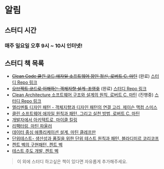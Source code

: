 # 알림

## 스터디 시간
### 매주 일요일 오후 9시 ~ 10시 인터넷!

## 스터디 책 목록
- ~~[Clean Code 클린 코드,애자일 소프트웨어 장인 정신, 로버트 C. 마틴](https://book.naver.com/bookdb/book_detail.nhn?bid=7390287)~~ (완료) [스터디 Repo 링크](https://github.com/WBBookStudy/CleanCodeStudy)
- ~~[오브젝트 코드로 이해하는 객체지향 설계, 조영호](https://book.naver.com/bookdb/book_detail.nhn?bid=15007773)~~ (완료) [스터디 Repo 링크](https://github.com/WBBookStudy/Object)
- [Clean Architecture 소프트웨어 구조와 설계의 원칙, 로버트 C. 마틴](https://book.naver.com/bookdb/book_detail.naver?bid=15303798) (진행중) [스터디 Repo 링크](https://github.com/WBBookStudy/CleanArchitectureStudy)
- [엘리멘틀 디자인 패턴 - 객체지향과 디자인 패턴의 연결 고리, 제이슨 맥컴 스미스](https://book.naver.com/bookdb/book_detail.nhn?bid=7202641)
- [클린 소프트웨어 애자일 원칙과 패턴, 그리고 실천 방법, 로버트 C. 마틴](https://book.naver.com/bookdb/book_detail.nhn?bid=12035385)
- [개발자에서 아키텍트로, 마이클 킬링](https://book.naver.com/bookdb/book_detail.nhn?bid=20568444)
- [리팩터링, 마틴 파울러](https://book.naver.com/bookdb/book_detail.nhn?bid=16311029)
- [데이터 중심 애플리케이션 설계, 마틴 클레프만](https://book.naver.com/bookdb/book_detail.nhn?bid=13483879)
- [단위테스트- 생산성과 품질을 위한 단위 테스트 원칙과 패턴, 블라디미르 코리코프](https://book.naver.com/bookdb/book_detail.naver?bid=21115809)
- [켄트 벡의 구현패턴, 켄트 벡](https://book.naver.com/bookdb/book_detail.nhn?bid=4392142)
- [테스트 주도 개발, 켄트 벡](https://book.naver.com/bookdb/book_detail.naver?bid=7443642)
> 이 외에 스터디 하고싶은 책이 있다면 자유롭게 추가해주세요.

